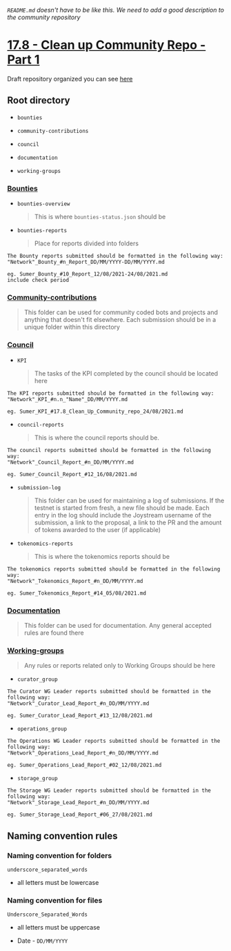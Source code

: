 *`README.md` doesn't have to be like this. We need to add a good description to the community repository*

# [17.8 - Clean up Community Repo - Part 1](https://blog.joystream.org/sumer-kpis/#17.8)

Draft repository organized you can see [here](https://github.com/maxlevush/Clean_UP_Community-repo)

## Root directory

- `bounties`

- `community-contributions`

- `council`

- `documentation`

- `working-groups`

### [Bounties](https://github.com/maxlevush/Clean_UP_Community-repo/tree/main/bounties)

- `bounties-overview`

   > This is where ``bounties-status.json`` should be

- `bounties-reports`

   > Place for reports divided into folders

```
The Bounty reports submitted should be formatted in the following way: 
"Network"_Bounty_#n_Report_DD/MM/YYYY-DD/MM/YYYY.md

eg. Sumer_Bounty_#10_Report_12/08/2021-24/08/2021.md 
include check period
```

### [Community-contributions](https://github.com/maxlevush/Clean_UP_Community-repo/tree/main/community-contributions)

> This folder can be used for community coded bots and projects and anything that doesn't fit elsewhere. Each submission should be in a unique folder within this directory

### [Council](https://github.com/maxlevush/Clean_UP_Community-repo/tree/main/council)

- `KPI`

   > The tasks of the KPI completed by the council should be located here

```
The KPI reports submitted should be formatted in the following way: 
"Network"_KPI_#n.n_"Name"_DD/MM/YYYY.md

eg. Sumer_KPI_#17.8_Clean_Up_Community_repo_24/08/2021.md 
```
   
- `council-reports`

   > This is where the council reports should be. 
 
```
The council reports submitted should be formatted in the following way: 
"Network"_Council_Report_#n_DD/MM/YYYY.md

eg. Sumer_Council_Report_#12_16/08/2021.md
```

- `submission-log`

   > This folder can be used for maintaining a log of submissions. If the testnet is started from fresh, a new file should be made. Each entry in the log should include the Joystream username of the submission, a link to the proposal, a link to the PR and the amount of tokens awarded to the user (if applicable)

- `tokenomics-reports`

   > This is where the tokenomics reports should be

```
The tokenomics reports submitted should be formatted in the following way: 
"Network"_Tokenomics_Report_#n_DD/MM/YYYY.md

eg. Sumer_Tokenomics_Report_#14_05/08/2021.md
```

### [Documentation](https://github.com/maxlevush/Clean_UP_Community-repo/tree/main/documentation)

> This folder can be used for documentation. Any general accepted rules are found there

### [Working-groups](https://github.com/maxlevush/Clean_UP_Community-repo/tree/main/working-groups)

> Any rules or reports related only to Working Groups should be here

- `curator_group`

```
The Curator WG Leader reports submitted should be formatted in the following way: 
"Network"_Curator_Lead_Report_#n_DD/MM/YYYY.md

eg. Sumer_Curator_Lead_Report_#13_12/08/2021.md
```

- `operations_group`

```
The Operations WG Leader reports submitted should be formatted in the following way: 
"Network"_Operations_Lead_Report_#n_DD/MM/YYYY.md

eg. Sumer_Operations_Lead_Report_#02_12/08/2021.md
```

- `storage_group`

```
The Storage WG Leader reports submitted should be formatted in the following way: 
"Network"_Storage_Lead_Report_#n_DD/MM/YYYY.md

eg. Sumer_Storage_Lead_Report_#06_27/08/2021.md
```

## Naming convention rules

### Naming convention for folders

``underscore_separated_words`` 

- all letters must be lowercase

### Naming convention for files

``Underscore_Separated_Words`` 

- all letters must be uppercase

- Date - ``DD/MM/YYYY``
